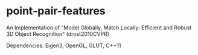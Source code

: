point-pair-features
===================

An Implementation of "Model Globally, Match Locally: Efficient and Robust 3D Object Recognition" (drost2010CVPR)

Dependencies: Eigen3, OpenGL, GLUT, C++11
